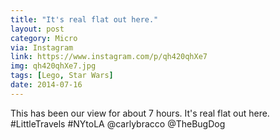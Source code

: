 ```yaml
---
title: "It's real flat out here."
layout: post
category: Micro
via: Instagram
link: https://www.instagram.com/p/qh420qhXe7
img: qh420qhXe7.jpg
tags: [Lego, Star Wars]
date: 2014-07-16
---
```

This has been our view for about 7 hours. 
It's real flat out here. 
#LittleTravels
#NYtoLA
@carlybracco 
@TheBugDog